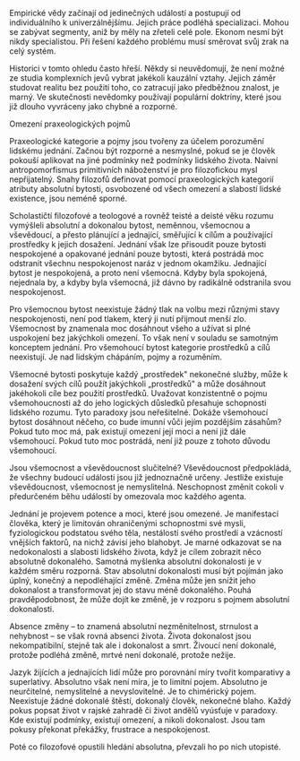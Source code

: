 Empirické vědy začínají od jedinečných událostí a postupují od individuálního k univerzálnějšímu. Jejich práce podléhá specializaci. Mohou se zabývat segmenty, aniž by měly na zřeteli celé pole. Ekonom nesmí být nikdy specialistou. Při řešení každého problému musí směrovat svůj zrak na celý systém.

Historici v tomto ohledu často hřeší. Někdy si neuvědomují, že není možné ze studia komplexních jevů vybrat jakékoli kauzální vztahy. Jejich záměr studovat realitu bez použití toho, co zatracují jako předběžnou znalost, je marný. Ve skutečnosti nevědomky používají populární doktríny, které jsou již dlouho vyvráceny jako chybné a rozporné.

Omezení praxeologických pojmů

Praxeologické kategorie a pojmy jsou tvořeny za účelem porozumění lidskému jednání. Začnou být rozporné a nesmyslné, pokud se je člověk pokouší aplikovat na jiné podmínky než podmínky lidského života. Naivní antropomorfismus primitivních náboženství je pro filozofickou mysl nepřijatelný. Snahy filozofů definovat pomocí praxeologických kategorií atributy absolutní bytosti, osvobozené od všech omezení a slabostí lidské existence, jsou neméně sporné.

Scholastičtí filozofové a teologové a rovněž teisté a deisté věku rozumu vymýšleli absolutní a dokonalou bytost, neměnnou, všemocnou a vševědoucí, a přesto plánující a jednající, směřující k cílům a používající prostředky k jejich dosažení. Jednání však lze přisoudit pouze bytosti nespokojené a opakované jednání pouze bytosti, která postrádá moc odstranit všechnu nespokojenost naráz v jednom okamžiku. Jednající bytost je nespokojená, a proto není všemocná. Kdyby byla spokojená, nejednala by, a kdyby byla všemocná, již dávno by radikálně odstranila svou nespokojenost.

Pro všemocnou bytost neexistuje žádný tlak na volbu mezi různými stavy nespokojenosti, není pod tlakem, který ji nutí přijmout menší zlo. Všemocnost by znamenala moc dosáhnout všeho a užívat si plné uspokojení bez jakýchkoli omezení. To však není v souladu se samotným konceptem jednání. Pro všemohoucí bytost kategorie prostředků a cílů neexistují. Je nad lidským chápáním, pojmy a rozuměním.

Všemocné bytosti poskytuje každý „prostředek" nekonečné služby, může k dosažení svých cílů použít jakýchkoli „prostředků" a může dosáhnout jakéhokoli cíle bez použití prostředků. Uvažovat konzistentně o pojmu všemohoucnosti až do jeho logických důsledků přesahuje schopnosti lidského rozumu. Tyto paradoxy jsou neřešitelné. Dokáže všemohoucí bytost dosáhnout něčeho, co bude imunní vůči jejím pozdějším zásahům? Pokud tuto moc má, pak existují omezení její moci a není již dále všemohoucí. Pokud tuto moc postrádá, není již pouze z tohoto důvodu všemohoucí.

Jsou všemocnost a vševědoucnost slučitelné? Vševědoucnost předpokládá, že všechny budoucí události jsou již jednoznačně určeny. Jestliže existuje vševědoucnost, všemocnost je nemyslitelná. Neschopnost změnit cokoli v předurčeném běhu událostí by omezovala moc každého agenta.

Jednání je projevem potence a moci, které jsou omezené. Je manifestací člověka, který je limitován ohraničenými schopnostmi své mysli, fyziologickou podstatou svého těla, nestálostí svého prostředí a vzácností vnějších faktorů, na nichž závisí jeho blahobyt. Je marné odkazovat se na nedokonalosti a slabosti lidského života, když je cílem zobrazit něco absolutně dokonalého. Samotná myšlenka absolutní dokonalosti je v každém směru rozporná. Stav absolutní dokonalosti musí být pojímán jako úplný, konečný a nepodléhající změně. Změna může jen snížit jeho dokonalost a transformovat jej do stavu méně dokonalého. Pouhá pravděpodobnost, že může dojít ke změně, je v rozporu s pojmem absolutní dokonalosti.

Absence změny – to znamená absolutní nezměnitelnost, strnulost a nehybnost – se však rovná absenci života. Života dokonalost jsou nekompatibilní, stejně tak ale i dokonalost a smrt. Živoucí není dokonalé, protože podléhá změně, mrtvé není dokonalé, protože nežije.

Jazyk žijících a jednajících lidí může pro porovnání míry tvořit komparativy a superlativy. Absolutno však není míra, je to limitní pojem. Absolutno je neurčitelné, nemyslitelné a nevyslovitelné. Je to chimérický pojem. Neexistuje žádné dokonalé štěstí, dokonalý člověk, nekonečné blaho. Každý pokus popsat život v rajské zahradě či život andělů vyúsťuje v paradoxy. Kde existují podmínky, existují omezení, a nikoli dokonalost. Jsou tam pokusy překonat překážky, frustrace a nespokojenost.

Poté co filozofové opustili hledání absolutna, převzali ho po nich utopisté.